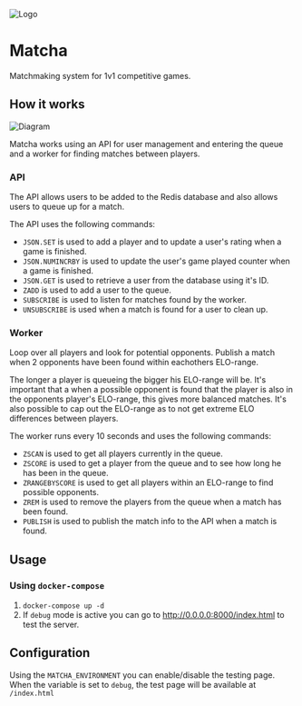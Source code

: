 ![Logo](https://raw.githubusercontent.com/redis-developer/matcha/main/static/logo_small.png)
# Matcha
Matchmaking system for 1v1 competitive games.

## How it works
![Diagram](https://raw.githubusercontent.com/redis-developer/matcha/main/diagram.png)

Matcha works using an API for user management and entering the queue and a worker for finding matches between players.


### API

The API allows users to be added to the Redis database and also allows users to queue up for a match.

The API uses the following commands:

- `JSON.SET` is used to add a player and to update a user's rating when a game is finished.
- `JSON.NUMINCRBY` is used to update the user's game played counter when a game is finished.
- `JSON.GET` is used to retrieve a user from the database using it's ID.
- `ZADD` is used to add a user to the queue.
- `SUBSCRIBE` is used to listen for matches found by the worker.
- `UNSUBSCRIBE` is used when a match is found for a user to clean up.

### Worker

Loop over all players and look for potential opponents. Publish a match when 2 opponents have been found within eachothers ELO-range.

The longer a player is queueing the bigger his ELO-range will be. It's important that a when a possible opponent is found that the player is also in the opponents player's ELO-range, this gives more balanced matches. It's also possible to cap out the ELO-range as to not get extreme ELO differences between players.

The worker runs every 10 seconds and uses the following commands:

- `ZSCAN` is used to get all players currently in the queue.
- `ZSCORE` is used to get a player from the queue and to see how long he has been in the queue.
- `ZRANGEBYSCORE` is used to get all players within an ELO-range to find possible opponents.
- `ZREM` is used to remove the players from the queue when a match has been found.
- `PUBLISH` is used to publish the match info to the API when a match is found.

## Usage

### Using `docker-compose`

1. `docker-compose up -d`
2. If `debug` mode is active you can go to http://0.0.0.0:8000/index.html to test the server.

## Configuration

Using the `MATCHA_ENVIRONMENT` you can enable/disable the testing page. When the variable is set to `debug`, the test page will be available at `/index.html`


